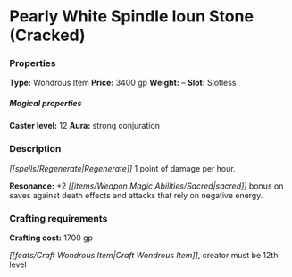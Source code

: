 ﻿---
Title: "Pearly White Spindle Ioun Stone (Cracked)"
Type: "Wondrous Item"
Price: "3400 gp"
Weight: "–"
Slot: "Slotless"
Caster level: "12"
Aura: "strong conjuration"
Description: |
  "Regenerate 1 point of damage per hour.
  **Resonance:** +2 sacred bonus on saves against death effects and attacks that rely on negative energy."
Crafting cost: "1700 gp"
Sources: "['Seekers of Secrets']"
---

# Pearly White Spindle Ioun Stone (Cracked)

### Properties

**Type:** Wondrous Item **Price:** 3400 gp **Weight:** – **Slot:** Slotless

##### Magical properties

**Caster level:** 12 **Aura:** strong conjuration

### Description

_[[spells/Regenerate|Regenerate]]_ 1 point of damage per hour.

**Resonance:** +2 _[[items/Weapon Magic Abilities/Sacred|sacred]]_ bonus on saves against death effects and attacks that rely on negative energy.

### Crafting requirements

**Crafting cost:** 1700 gp

_[[feats/Craft Wondrous Item|Craft Wondrous Item]]_, creator must be 12th level

